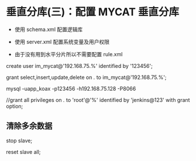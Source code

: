 # 垂直分库(三)：配置 MYCAT 垂直分库

- 使用 schema.xml 配置逻辑库

- 使用 server.xml 配置系统变量及用户权限

- 由于没有用到水平分片所以不需要配置 rule.xml


 create user im_mycat@'192.168.75.%' identified by '123456';

 grant select,insert,update,delete on *.* to im_mycat@'192.168.75.%';

 mysql -uapp_koax -p123456 -h192.168.75.128 -P8066


//grant all privileges on *.* to 'root'@'%' identified by 'jenkins@123' with grant option;


## 清除多余数据

stop slave;

reset slave all;